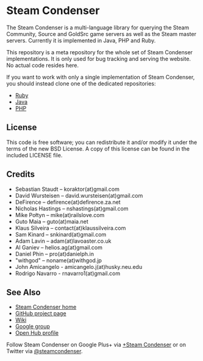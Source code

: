 Steam Condenser
===============

The Steam Condenser is a multi-language library for querying the Steam
Community, Source and GoldSrc game servers as well as the Steam master servers.
Currently it is implemented in Java, PHP and Ruby.

This repository is a meta repository for the whole set of Steam Condenser
implementations. It is only used for bug tracking and serving the website. No
actual code resides here.

If you want to work with only a single implementation of Steam Condenser, you
should instead clone one of the dedicated repositories:

* [Ruby](https://github.com/koraktor/steam-condenser-ruby)
* [Java](https://github.com/koraktor/steam-condenser-java)
* [PHP](https://github.com/koraktor/steam-condenser-php)

## License

This code is free software; you can redistribute it and/or modify it under the
terms of the new BSD License. A copy of this license can be found in the
included LICENSE file.

## Credits

* Sebastian Staudt – koraktor(at)gmail.com
* David Wursteisen – david.wursteisen(at)gmail.com
* DeFirence – defirence(at)defirence.za.net
* Nicholas Hastings – nshastings(at)gmail.com
* Mike Połtyn – mike(at)railslove.com
* Guto Maia – guto(at)maia.net
* Klaus Silveira – contact(at)klaussilveira.com
* Sam Kinard – snkinard(at)gmail.com
* Adam Lavin – adam(at)lavoaster.co.uk
* Al Ganiev – helios.ag(at)gmail.com
* Daniel Phin – pro(at)danielph.in
* "withgod" – noname(at)withgod.jp
* John Amicangelo - amicangelo.j(at)husky.neu.edu
* Rodrigo Navarro - rnavarro1(at)gmail.com

## See Also

* [Steam Condenser home](https://koraktor.de/steam-condenser)
* [GitHub project page](https://github.com/koraktor/steam-condenser)
* [Wiki](https://github.com/koraktor/steam-condenser/wiki)
* [Google group](https://groups.google.com/group/steam-condenser)
* [Open Hub profile](https://www.openhub.net/p/steam-condenser)

Follow Steam Condenser on Google Plus+ via
[+Steam Condenser](https://plus.google.com/b/109400543549250623875/109400543549250623875)
or on Twitter via [@steamcondenser](https://twitter.com/steamcondenser).

